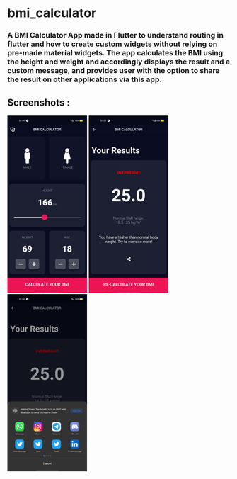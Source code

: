 # **bmi_calculator**

### A BMI Calculator App made in Flutter to understand routing in flutter and how to create custom widgets without relying on pre-made material widgets. The app calculates the BMI using the height and weight and accordingly displays the result and a custom message, and provides user with the option to share the result on other applications via this app.

## **Screenshots :**
<p><img src = "https://github.com/mohakkhowal/bmi_calculator/blob/master/myFolder/a.jpg?raw=true" height = 400, width = 180>
<img src = "https://github.com/mohakkhowal/bmi_calculator/blob/master/myFolder/b.jpg?raw=true" height = 400, width = 180>
<img src = "https://github.com/mohakkhowal/bmi_calculator/blob/master/myFolder/c.jpg?raw=true" height = 400, width = 180></p>


